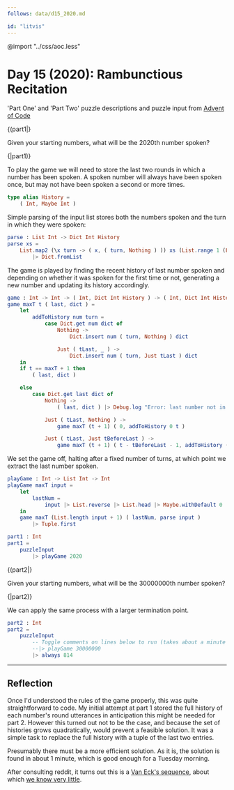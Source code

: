 ```yaml
---
follows: data/d15_2020.md

id: "litvis"
---
```


@import "../css/aoc.less"

# Day 15 (2020): Rambunctious Recitation

'Part One' and 'Part Two' puzzle descriptions and puzzle input from [Advent of Code](https://adventofcode.com/2020/day/15)

{(part1|}

Given your starting numbers, what will be the 2020th number spoken?

{|part1)}

To play the game we will need to store the last two rounds in which a number has been spoken. A spoken number will always have been spoken once, but may not have been spoken a second or more times.

```elm {l}
type alias History =
    ( Int, Maybe Int )
```

Simple parsing of the input list stores both the numbers spoken and the turn in which they were spoken:

```elm {l}
parse : List Int -> Dict Int History
parse xs =
    List.map2 (\x turn -> ( x, ( turn, Nothing ) )) xs (List.range 1 (List.length xs))
        |> Dict.fromList
```

The game is played by finding the recent history of last number spoken and depending on whether it was spoken for the first time or not, generating a new number and updating its history accordingly.

```elm {l}
game : Int -> Int -> ( Int, Dict Int History ) -> ( Int, Dict Int History )
game maxT t ( last, dict ) =
    let
        addToHistory num turn =
            case Dict.get num dict of
                Nothing ->
                    Dict.insert num ( turn, Nothing ) dict

                Just ( tLast, _ ) ->
                    Dict.insert num ( turn, Just tLast ) dict
    in
    if t == maxT + 1 then
        ( last, dict )

    else
        case Dict.get last dict of
            Nothing ->
                ( last, dict ) |> Debug.log "Error: last number not in history"

            Just ( tLast, Nothing ) ->
                game maxT (t + 1) ( 0, addToHistory 0 t )

            Just ( tLast, Just tBeforeLast ) ->
                game maxT (t + 1) ( t - tBeforeLast - 1, addToHistory (t - tBeforeLast - 1) t )
```

We set the game off, halting after a fixed number of turns, at which point we extract the last number spoken.

```elm {l}
playGame : Int -> List Int -> Int
playGame maxT input =
    let
        lastNum =
            input |> List.reverse |> List.head |> Maybe.withDefault 0
    in
    game maxT (List.length input + 1) ( lastNum, parse input )
        |> Tuple.first
```

```elm {l r}
part1 : Int
part1 =
    puzzleInput
        |> playGame 2020
```

{(part2|}

Given your starting numbers, what will be the 30000000th number spoken?

{|part2)}

We can apply the same process with a larger termination point.

```elm {l r}
part2 : Int
part2 =
    puzzleInput
        -- Toggle comments on lines below to run (takes about a minute to compute).
        --|> playGame 30000000
        |> always 814
```

---

## Reflection

Once I'd understood the rules of the game properly, this was quite straightforward to code. My initial attempt at part 1 stored the full history of each number's round utterances in anticipation this might be needed for part 2. However this turned out not to be the case, and because the set of histories grows quadratically, would prevent a feasible solution. It was a simple task to replace the full history with a tuple of the last two entries.

Presumably there must be a more efficient solution. As it is, the solution is found in about 1 minute, which is good enough for a Tuesday morning.

After consulting reddit, it turns out this is a [Van Eck's sequence](https://oeis.org/A181391), about which [we know very little](https://youtu.be/etMJxB-igrc).
